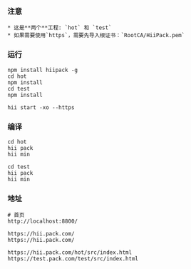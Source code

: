 ### 注意

    * 这是**两个**工程: `hot` 和 `test`
    * 如果需要使用`https`，需要先导入根证书：`RootCA/HiiPack.pem`


### 运行

    npm install hiipack -g
    cd hot
    npm install
    cd test
    npm install

    hii start -xo --https

### 编译

    cd hot
    hii pack
    hii min

    cd test
    hii pack
    hii min
### 地址

    # 首页
    http://localhost:8800/

    https://hii.pack.com/
    https://hii.pack.com/

    https://hii.pack.com/hot/src/index.html
    https://test.pack.com/test/src/index.html